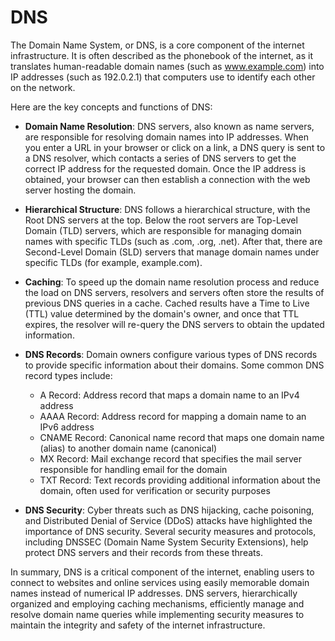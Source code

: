 # DNS

The Domain Name System, or DNS, is a core component of the internet infrastructure. It is often described as the phonebook of the internet, as it translates human-readable domain names (such as www.example.com) into IP addresses (such as 192.0.2.1) that computers use to identify each other on the network.

Here are the key concepts and functions of DNS:

- **Domain Name Resolution**: DNS servers, also known as name servers, are responsible for resolving domain names into IP addresses. When you enter a URL in your browser or click on a link, a DNS query is sent to a DNS resolver, which contacts a series of DNS servers to get the correct IP address for the requested domain. Once the IP address is obtained, your browser can then establish a connection with the web server hosting the domain.

- **Hierarchical Structure**: DNS follows a hierarchical structure, with the Root DNS servers at the top. Below the root servers are Top-Level Domain (TLD) servers, which are responsible for managing domain names with specific TLDs (such as .com, .org, .net). After that, there are Second-Level Domain (SLD) servers that manage domain names under specific TLDs (for example, example.com).

- **Caching**: To speed up the domain name resolution process and reduce the load on DNS servers, resolvers and servers often store the results of previous DNS queries in a cache. Cached results have a Time to Live (TTL) value determined by the domain's owner, and once that TTL expires, the resolver will re-query the DNS servers to obtain the updated information.

- **DNS Records**: Domain owners configure various types of DNS records to provide specific information about their domains. Some common DNS record types include:

  - A Record: Address record that maps a domain name to an IPv4 address
  - AAAA Record: Address record for mapping a domain name to an IPv6 address
  - CNAME Record: Canonical name record that maps one domain name (alias) to another domain name (canonical)
  - MX Record: Mail exchange record that specifies the mail server responsible for handling email for the domain
  - TXT Record: Text records providing additional information about the domain, often used for verification or security purposes

- **DNS Security**: Cyber threats such as DNS hijacking, cache poisoning, and Distributed Denial of Service (DDoS) attacks have highlighted the importance of DNS security. Several security measures and protocols, including DNSSEC (Domain Name System Security Extensions), help protect DNS servers and their records from these threats.

In summary, DNS is a critical component of the internet, enabling users to connect to websites and online services using easily memorable domain names instead of numerical IP addresses. DNS servers, hierarchically organized and employing caching mechanisms, efficiently manage and resolve domain name queries while implementing security measures to maintain the integrity and safety of the internet infrastructure.
